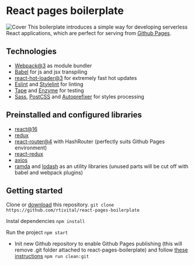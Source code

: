 # React pages boilerplate
![Cover](cover.png)
This boilerplate introduces a simple way for developing serverless React applications, which are perfect for serving from [Github Pages](https://pages.github.com/).

## Technologies
* [Webpack@3](https://webpack.github.io/) as module bundler
* [Babel](https://babeljs.io/) for js and jsx transpiling
* [react-hot-loader@3](https://github.com/gaearon/react-hot-loader) for extremely fast hot updates
* [Eslint](http://eslint.org/) and [Stylelint](http://stylelint.io/) for linting
* [Tape](https://github.com/substack/tape) and [Enzyme](http://airbnb.io/enzyme/) for testing
* [Sass](http://sass-lang.com/), [PostCSS](http://postcss.org/) and [Autoprefixer](https://github.com/postcss/autoprefixer) for styles processing


## Preinstalled and configured libraries
* [react@16](https://github.com/facebook/react)
* [redux](https://github.com/reactjs/redux)
* [react-router@4](https://github.com/ReactTraining/react-router) with HashRouter (perfectly suits Github Pages environment)
* [react-redux](https://github.com/reactjs/react-redux)
* [axios](https://github.com/mzabriskie/axios)
* [ramda](http://ramdajs.com/) and [lodash](https://lodash.com/) as an utility libraries (unused parts will be cut off with babel and webpack plugins)

## Getting started
Clone or [download](https://github.com/rtivital/react-pages-boilerplate/archive/master.zip) this repository.
`git clone https://github.com/rtivital/react-pages-boilerplate`

Instal dependencies
`npm install`


Run the project
`npm start`

* Init new Github repository to enable Github Pages publishing (this will remove .git folder attached to react-pages-boilerplate) and follow [these instructions](https://help.github.com/articles/adding-an-existing-project-to-github-using-the-command-line/)
`npm run clean:git`
